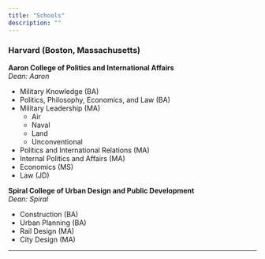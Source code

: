 ```yaml
---
title: "Schools"
description: ""
---
```


### Harvard (Boston, Massachusetts)

**Aaron College of Politics and International Affairs**  
*Dean: Aaron*  
- Military Knowledge (BA)  
- Politics, Philosophy, Economics, and Law (BA)  
- Military Leadership (MA)  
  - Air  
  - Naval  
  - Land  
  - Unconventional  
- Politics and International Relations (MA)  
- Internal Politics and Affairs (MA)  
- Economics (MS)  
- Law (JD)  

**Spiral College of Urban Design and Public Development**  
*Dean: Spiral*  
- Construction (BA)  
- Urban Planning (BA)  
- Rail Design (MA)  
- City Design (MA)  

---
